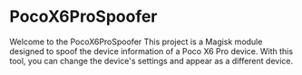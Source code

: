 # PocoX6ProSpoofer
Welcome to the PocoX6ProSpoofer This project is a Magisk module designed to spoof the device information of a Poco X6 Pro device. With this tool, you can change the device's settings and appear as a different device.

